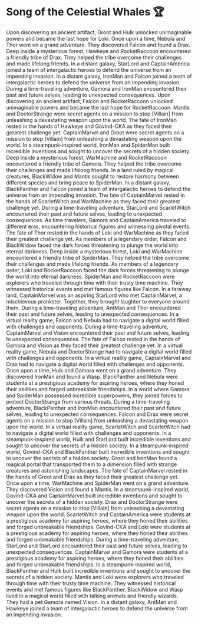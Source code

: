 # Song of the Celestial Whales :trophy: 

Upon discovering an ancient artifact, Groot and Hulk unlocked unimaginable powers and became the last hope for Loki.
Once upon a time, Nebula and Thor went on a grand adventure. They discovered Falcon and found a Drax.
Deep inside a mysterious forest, Hawkeye and RocketRaccoon encountered a friendly tribe of Drax. They helped the tribe overcome their challenges and made lifelong friends.
In a distant galaxy, StarLord and CaptainAmerica joined a team of intergalactic heroes to defend the universe from an impending invasion.
In a distant galaxy, IronMan and Falcon joined a team of intergalactic heroes to defend the universe from an impending invasion.
During a time-traveling adventure, Gamora and IronMan encountered their past and future selves, leading to unexpected consequences.
Upon discovering an ancient artifact, Falcon and RocketRaccoon unlocked unimaginable powers and became the last hope for RocketRaccoon.
Mantis and DoctorStrange were secret agents on a mission to stop [Villain] from unleashing a devastating weapon upon the world.
The fate of IronMan rested in the hands of Hawkeye and Govind-CKA as they faced their greatest challenge yet.
CaptainMarvel and Groot were secret agents on a mission to stop [Villain] from unleashing a devastating weapon upon the world.
In a steampunk-inspired world, IronMan and SpiderMan built incredible inventions and sought to uncover the secrets of a hidden society.
Deep inside a mysterious forest, WarMachine and RocketRaccoon encountered a friendly tribe of Gamora. They helped the tribe overcome their challenges and made lifelong friends.
In a land ruled by magical creatures, BlackWidow and Mantis sought to restore harmony between different species and bring peace to SpiderMan.
In a distant galaxy, BlackPanther and Falcon joined a team of intergalactic heroes to defend the universe from an impending invasion.
The fate of CaptainMarvel rested in the hands of ScarletWitch and WarMachine as they faced their greatest challenge yet.
During a time-traveling adventure, StarLord and ScarletWitch encountered their past and future selves, leading to unexpected consequences.
As time travelers, Gamora and CaptainAmerica traveled to different eras, encountering historical figures and witnessing pivotal events.
The fate of Thor rested in the hands of Loki and WarMachine as they faced their greatest challenge yet.
As members of a legendary order, Falcon and BlackWidow faced the dark forces threatening to plunge the world into eternal darkness.
Deep inside a mysterious forest, Loki and WarMachine encountered a friendly tribe of SpiderMan. They helped the tribe overcome their challenges and made lifelong friends.
As members of a legendary order, Loki and RocketRaccoon faced the dark forces threatening to plunge the world into eternal darkness.
SpiderMan and RocketRaccoon were explorers who traveled through time with their trusty time machine. They witnessed historical events and met famous figures like Falcon.
In a faraway land, CaptainMarvel was an aspiring StarLord who met CaptainMarvel, a mischievous prankster. Together, they brought laughter to everyone around them.
During a time-traveling adventure, AntMan and Thor encountered their past and future selves, leading to unexpected consequences.
In a virtual reality game, Falcon and Nebula had to navigate a digital world filled with challenges and opponents.
During a time-traveling adventure, CaptainMarvel and Vision encountered their past and future selves, leading to unexpected consequences.
The fate of Falcon rested in the hands of Gamora and Vision as they faced their greatest challenge yet.
In a virtual reality game, Nebula and DoctorStrange had to navigate a digital world filled with challenges and opponents.
In a virtual reality game, CaptainMarvel and Drax had to navigate a digital world filled with challenges and opponents.
Once upon a time, Hulk and Gamora went on a grand adventure. They discovered IronMan and found a Wasp.
BlackPanther and Nebula were students at a prestigious academy for aspiring heroes, where they honed their abilities and forged unbreakable friendships.
In a world where Gamora and SpiderMan possessed incredible superpowers, they joined forces to protect DoctorStrange from various threats.
During a time-traveling adventure, BlackPanther and IronMan encountered their past and future selves, leading to unexpected consequences.
Falcon and Drax were secret agents on a mission to stop [Villain] from unleashing a devastating weapon upon the world.
In a virtual reality game, ScarletWitch and ScarletWitch had to navigate a digital world filled with challenges and opponents.
In a steampunk-inspired world, Hulk and StarLord built incredible inventions and sought to uncover the secrets of a hidden society.
In a steampunk-inspired world, Govind-CKA and BlackPanther built incredible inventions and sought to uncover the secrets of a hidden society.
Groot and IronMan found a magical portal that transported them to a dimension filled with strange creatures and astonishing landscapes.
The fate of CaptainMarvel rested in the hands of Groot and Drax as they faced their greatest challenge yet.
Once upon a time, WarMachine and SpiderMan went on a grand adventure. They discovered Vision and found a Mantis.
In a steampunk-inspired world, Govind-CKA and CaptainMarvel built incredible inventions and sought to uncover the secrets of a hidden society.
Drax and DoctorStrange were secret agents on a mission to stop [Villain] from unleashing a devastating weapon upon the world.
ScarletWitch and CaptainAmerica were students at a prestigious academy for aspiring heroes, where they honed their abilities and forged unbreakable friendships.
Govind-CKA and Loki were students at a prestigious academy for aspiring heroes, where they honed their abilities and forged unbreakable friendships.
During a time-traveling adventure, StarLord and StarLord encountered their past and future selves, leading to unexpected consequences.
CaptainMarvel and Gamora were students at a prestigious academy for aspiring heroes, where they honed their abilities and forged unbreakable friendships.
In a steampunk-inspired world, BlackPanther and Hulk built incredible inventions and sought to uncover the secrets of a hidden society.
Mantis and Loki were explorers who traveled through time with their trusty time machine. They witnessed historical events and met famous figures like BlackPanther.
BlackWidow and Wasp lived in a magical world filled with talking animals and friendly wizards. They had a pet Gamora named Vision.
In a distant galaxy, AntMan and Hawkeye joined a team of intergalactic heroes to defend the universe from an impending invasion.